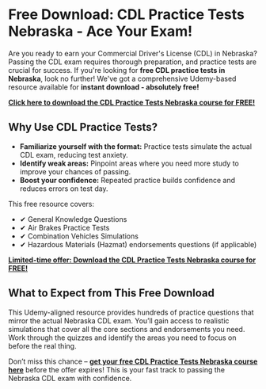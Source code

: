 # Free Download: CDL Practice Tests Nebraska - Ace Your Exam!

Are you ready to earn your Commercial Driver's License (CDL) in Nebraska? Passing the CDL exam requires thorough preparation, and practice tests are crucial for success. If you're looking for **free CDL practice tests in Nebraska**, look no further! We've got a comprehensive Udemy-based resource available for **instant download - absolutely free!**

[**Click here to download the CDL Practice Tests Nebraska course for FREE!**](https://udemywork.com/cdl-practice-tests-nebraska)

## Why Use CDL Practice Tests?

*   **Familiarize yourself with the format:** Practice tests simulate the actual CDL exam, reducing test anxiety.
*   **Identify weak areas:** Pinpoint areas where you need more study to improve your chances of passing.
*   **Boost your confidence:** Repeated practice builds confidence and reduces errors on test day.

This free resource covers:
*   ✔ General Knowledge Questions
*   ✔ Air Brakes Practice Tests
*   ✔ Combination Vehicles Simulations
*   ✔ Hazardous Materials (Hazmat) endorsements questions (if applicable)

[**Limited-time offer: Download the CDL Practice Tests Nebraska course for FREE!**](https://udemywork.com/cdl-practice-tests-nebraska)

## What to Expect from This Free Download

This Udemy-aligned resource provides hundreds of practice questions that mirror the actual Nebraska CDL exam. You’ll gain access to realistic simulations that cover all the core sections and endorsements you need. Work through the quizzes and identify the areas you need to focus on before the real thing.

Don’t miss this chance – **[get your free CDL Practice Tests Nebraska course here](https://udemywork.com/cdl-practice-tests-nebraska)** before the offer expires! This is your fast track to passing the Nebraska CDL exam with confidence.
